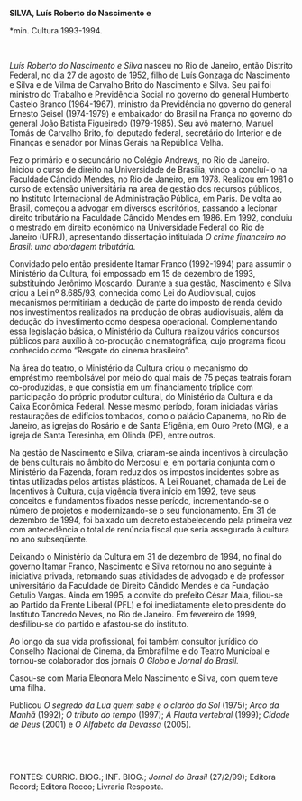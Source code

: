 **SILVA, Luís Roberto do Nascimento e**

\*min. Cultura 1993-1994.

 

*Luís Roberto do Nascimento e Silva* nasceu no Rio de Janeiro, então
Distrito Federal, no dia 27 de agosto de 1952, filho de Luís Gonzaga do
Nascimento e Silva e de Vilma de Carvalho Brito do Nascimento e Silva.
Seu pai foi ministro do Trabalho e Previdência Social no governo do
general Humberto Castelo Branco (1964-1967), ministro da Previdência no
governo do general Ernesto Geisel (1974-1979) e embaixador do Brasil na
França no governo do general João Batista Figueiredo (1979-1985). Seu
avô materno, Manuel Tomás de Carvalho Brito, foi deputado federal,
secretário do Interior e de Finanças e senador por Minas Gerais na
República Velha.

Fez o primário e o secundário no Colégio Andrews, no Rio de Janeiro.
Iniciou o curso de direito na Universidade de Brasília, vindo a
concluí-lo na Faculdade Cândido Mendes, no Rio de Janeiro, em 1978.
Realizou em 1981 o curso de extensão universitária na área de gestão dos
recursos públicos, no Instituto Internacional de Administração Pública,
em Paris. De volta ao Brasil, começou a advogar em diversos escritórios,
passando a lecionar direito tributário na Faculdade Cândido Mendes em
1986. Em 1992, concluiu o mestrado em direito econômico na Universidade
Federal do Rio de Janeiro (UFRJ), apresentando dissertação intitulada *O
crime financeiro no Brasil: uma abordagem tributária*.

Convidado pelo então presidente Itamar Franco (1992-1994) para assumir o
Ministério da Cultura, foi empossado em 15 de dezembro de 1993,
substituindo Jerônimo Moscardo. Durante a sua gestão, Nascimento e Silva
criou a Lei nº 8.685/93, conhecida como Lei do Audiovisual, cujos
mecanismos permitiriam a dedução de parte do imposto de renda devido nos
investimentos realizados na produção de obras audiovisuais, além da
dedução do investimento como despesa operacional. Complementando essa
legislação básica, o Ministério da Cultura realizou vários concursos
públicos para auxílio à co-produção cinematográfica, cujo programa ficou
conhecido como “Resgate do cinema brasileiro”.

Na área do teatro, o Ministério da Cultura criou o mecanismo do
empréstimo reembolsável por meio do qual mais de 75 peças teatrais foram
co-produzidas, e que consistia em um financiamento tríplice com
participação do próprio produtor cultural, do Ministério da Cultura e da
Caixa Econômica Federal. Nesse mesmo período, foram iniciadas várias
restaurações de edifícios tombados, como o palácio Capanema, no Rio de
Janeiro, as igrejas do Rosário e de Santa Efigênia, em Ouro Preto (MG),
e a igreja de Santa Teresinha, em Olinda (PE), entre outros.

Na gestão de Nascimento e Silva, criaram-se ainda incentivos à
circulação de bens culturais no âmbito do Mercosul e, em portaria
conjunta com o Ministério da Fazenda, foram reduzidos os impostos
incidentes sobre as tintas utilizadas pelos artistas plásticos. A Lei
Rouanet, chamada de Lei de Incentivos à Cultura, cuja vigência tivera
início em 1992, teve seus conceitos e fundamentos fixados nesse período,
incrementando-se o número de projetos e modernizando-se o seu
funcionamento. Em 31 de dezembro de 1994, foi baixado um decreto
estabelecendo pela primeira vez com antecedência o total de renúncia
fiscal que seria assegurado à cultura no ano subseqüente.

Deixando o Ministério da Cultura em 31 de dezembro de 1994, no final do
governo Itamar Franco, Nascimento e Silva retornou no ano seguinte à
iniciativa privada, retomando suas atividades de advogado e de professor
universitário da Faculdade de Direito Cândido Mendes e da Fundação
Getulio Vargas. Ainda em 1995, a convite do prefeito César Maia,
filiou-se ao Partido da Frente Liberal (PFL) e foi imediatamente eleito
presidente do Instituto Tancredo Neves, no Rio de Janeiro. Em fevereiro
de 1999, desfiliou-se do partido e afastou-se do instituto.

Ao longo da sua vida profissional, foi também consultor jurídico do
Conselho Nacional de Cinema, da Embrafilme e do Teatro Municipal e
tornou-se colaborador dos jornais *O Globo* e *Jornal do Brasil.*

Casou-se com Maria Eleonora Melo Nascimento e Silva, com quem teve uma
filha.

Publicou *O segredo da Lua quem sabe é o clarão do Sol* (1975); *Arco da
Manhã* (1992); *O tributo do tempo* (1997); *A Flauta vertebral* (1999);
*Cidade de Deus* (2001) e *O Alfabeto da Devassa* (2005). 

 

 

FONTES: CURRIC. BIOG.; INF. BIOG.; *Jornal do Brasil* (27/2/99); Editora
Record; Editora Rocco; Livraria Resposta.
